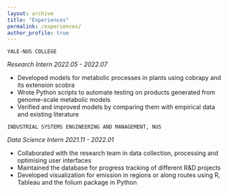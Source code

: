 ```yaml
---
layout: archive
title: "Experiences"
permalink: /experiences/
author_profile: true
---
```


```YALE-NUS COLLEGE```

*Research Intern 2022.05 - 2022.07*

- Developed models for metabolic processes in plants using cobrapy and its extension scobra
- Wrote Python scripts to automate testing on products generated from genome-scale metabolic models
- Verified and improved models by comparing them with empirical data and existing literature

```INDUSTRIAL SYSTEMS ENGINEERING AND MANAGEMENT, NUS```

*Data Science Intern 2021.11 - 2022.01*

- Collaborated with the research team in data collection, processing and optimising user interfaces
- Maintained the database for progress tracking of different R&D projects
- Developed visualization for emission in regions or along routes using R, Tableau and the folium package in Python

